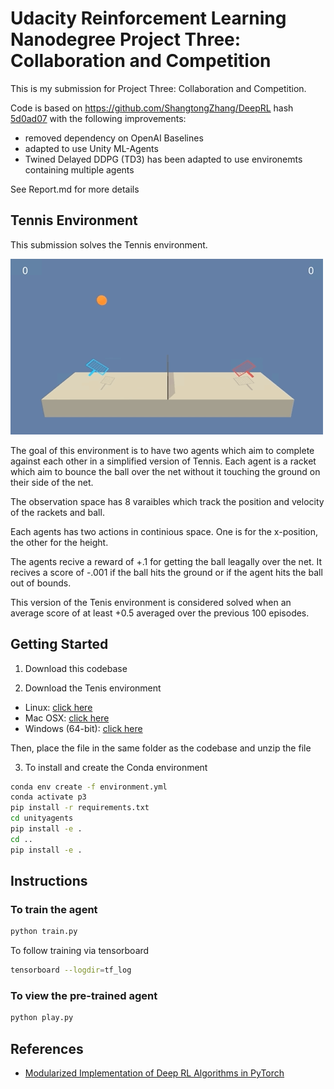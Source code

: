 [p3_solution]: images/p3_solution.gif "p3_solution"

# Udacity Reinforcement Learning Nanodegree Project Three: Collaboration and Competition

This is my submission for Project Three: Collaboration and Competition.

Code is based on https://github.com/ShangtongZhang/DeepRL
 hash [5d0ad07](https://github.com/ShangtongZhang/DeepRL/commit/5d0ad07c7f2081123fddc4faf8db2aa09730e85b) with the following improvements:

* removed dependency on OpenAI Baselines
* adapted to use Unity ML-Agents
* Twined Delayed DDPG (TD3) has been adapted to use environemts containing multiple agents

See Report.md for more details

## Tennis Environment

This submission solves the Tennis environment.

![Tennis Environment][p3_solution]

The goal of this environment is to have two agents which aim to complete against each other in a simplified version of Tennis. Each agent is a racket which aim to bounce the ball over the net without it touching the ground on their side of the net.

The observation space has 8 varaibles which track the position and velocity of the rackets and ball.

Each agents has two actions in continious space. One is for the x-position, the other for the height.

The agents recive a reward of +.1 for getting the ball leagally over the net. It recives a score of -.001 if the ball hits the ground or if the agent hits the ball out of bounds.

This version of the Tenis environment is considered solved when an average score of at least +0.5 averaged over the previous 100 episodes.

## Getting Started

1. Download this codebase

2. Download the Tenis environment

* Linux: [click here](https://s3-us-west-1.amazonaws.com/udacity-drlnd/P3/Tennis/Tennis_Linux.zip)
* Mac OSX: [click here](https://s3-us-west-1.amazonaws.com/udacity-drlnd/P3/Tennis/Tennis.app.zip)
* Windows (64-bit): [click here](https://s3-us-west-1.amazonaws.com/udacity-drlnd/P3/Tennis/Tennis_Windows_x86_64.zip)

Then, place the file in the same folder as the codebase and unzip the file

3. To install and create the Conda environment

``` bash
conda env create -f environment.yml
conda activate p3
pip install -r requirements.txt
cd unityagents
pip install -e .
cd ..
pip install -e .
```

## Instructions

### To train the agent

``` bash
python train.py
```

To follow training via tensorboard

``` bash
tensorboard --logdir=tf_log
```

### To view the pre-trained agent

``` bash
python play.py
```

## References

* [Modularized Implementation of Deep RL Algorithms in PyTorch](https://github.com/ShangtongZhang/DeepRL)
